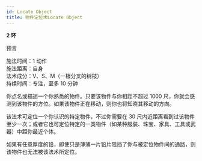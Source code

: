 ```yaml
---
id: Locate Object
title: 物件定位术Locate Object
---
```


**2 环**

预言

施法时间：1 动作  
施法距离：自身  
法术成分：V、S、M（一根分叉的树枝）  
持续时间：专注，至多 10 分钟

你点名或描述一个你熟悉的物件。只要该物件与你相距不超过 1000 尺，你就会感测到该物件的方位。如果该物件正在移动，则你也将知晓其移动的方向。

该法术可定位一个你认识的特定物件，不过你需要在 30 尺内近距离看到过该物件至少一次；或者它也可定位特定的一类物件（如某种服装、珠宝、家具、工具或武器）中距你最近个体。

如果有任意厚度的铅，即使只是薄薄一片铅片阻挡了你与被定位物件间的通路，则该物件也无法被该法术所定位。
